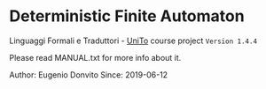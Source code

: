 # Deterministic Finite Automaton 
Linguaggi Formali e Traduttori - [UniTo](https://en.unito.it/) course project `Version 1.4.4`

Please read MANUAL.txt for more info about it.

Author: Eugenio Donvito
Since: 2019-06-12
